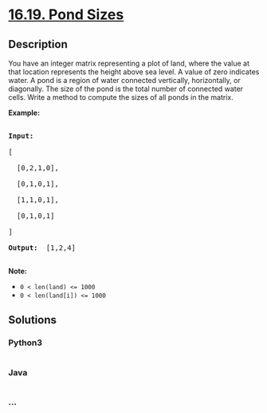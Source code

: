 # [16.19. Pond Sizes](https://leetcode-cn.com/problems/pond-sizes-lcci)

## Description
<p>You have an integer matrix representing a plot of land, where the value at that loca&shy;tion represents the height above sea level. A value of zero indicates water. A pond is a region of water connected vertically, horizontally, or diagonally. The size of the pond is the total number of connected water cells. Write a method to compute the sizes of all ponds in the matrix.</p>



<p><strong>Example: </strong></p>



<pre>

<strong>Input: </strong>

[

  [0,2,1,0],

  [0,1,0,1],

  [1,1,0,1],

  [0,1,0,1]

]

<strong>Output: </strong> [1,2,4]

</pre>



<p><strong>Note: </strong></p>



<ul>
	<li><code>0 &lt; len(land) &lt;= 1000</code></li>
	<li><code>0 &lt; len(land[i]) &lt;= 1000</code></li>
</ul>




## Solutions


### Python3

```python

```

### Java

```java

```

### ...
```

```
